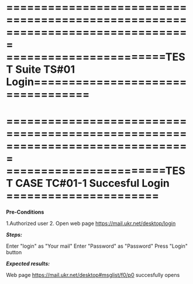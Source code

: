 ===============================================================================
=======================TEST Suite TS#01 Login==================================
===============================================================================

===============================================================================
=======================TEST CASE TC#01-1 Succesful Login ======================
===============================================================================
****Pre-Conditions****

1.Authorized user
2. Open web page https://mail.ukr.net/desktop/login
 
***Steps:***

Enter "login" as "Your mail"
Enter "Password" as "Password"
Press "Login" button

***Expected results:***

Web page https://mail.ukr.net/desktop#msglist/f0/p0 succesfully opens
